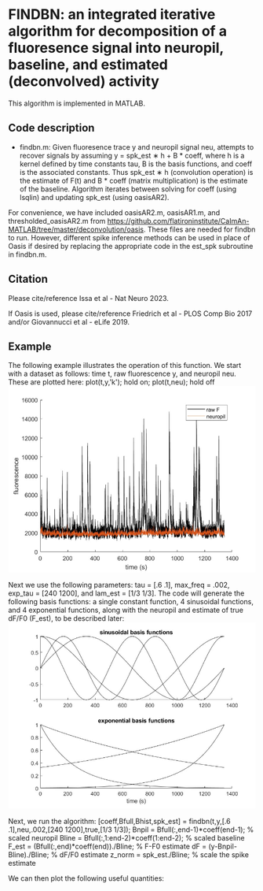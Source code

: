 # FINDBN: an integrated iterative algorithm for decomposition of a fluoresence signal into neuropil, baseline, and estimated (deconvolved) activity
This algorithm is implemented in MATLAB.

## Code description
* findbn.m: Given fluoresence trace y and neuropil signal neu, attempts to recover signals by assuming y = spk_est ∗ h + B * coeff, where h is a kernel defined by time constants tau, B is the basis functions, and coeff is the associated constants. Thus spk_est ∗ h (convolution operation) is the estimate of F(t) and B * coeff (matrix multiplication) is the estimate of the baseline. Algorithm iterates between solving for coeff (using lsqlin) and updating spk_est (using oasisAR2).

For convenience, we have included oasisAR2.m, oasisAR1.m, and thresholded_oasisAR2.m from https://github.com/flatironinstitute/CaImAn-MATLAB/tree/master/deconvolution/oasis. These files are needed for findbn to run. However, different spike inference methods can be used in place of Oasis if desired by replacing the appropriate code in the est_spk subroutine in findbn.m.

## Citation
Please cite/reference Issa et al - Nat Neuro 2023.

If Oasis is used, please cite/reference Friedrich et al - PLOS Comp Bio 2017 and/or Giovannucci et al - eLife 2019.

## Example
The following example illustrates the operation of this function. We start with a dataset as follows: time t, raw fluorescence y, and neuropil neu. These are plotted here: plot(t,y,'k'); hold on; plot(t,neu); hold off
![fig1](fig1.jpg)

Next we use the following parameters: tau = [.6 .1], max_freq = .002, exp_tau = [240 1200], and lam_est = [1/3 1/3]. The code will generate the following basis functions: a single constant function, 4 sinusoidal functions, and 4 exponential functions, along with the neuropil and estimate of true dF/F0 (F_est), to be described later:
![fig2](fig2.jpg)

Next, we run the algorithm: [coeff,Bfull,Bhist,spk_est] = findbn(t,y,[.6 .1],neu,.002,[240 1200],true,[1/3 1/3]);
Bnpil = Bfull(:,end-1)*coeff(end-1); % scaled neuropil
Bline = Bfull(:,1:end-2)*coeff(1:end-2); % scaled baseline
F_est = (Bfull(:,end)*coeff(end))./Bline; % F-F0 estimate
dF = (y-Bnpil-Bline)./Bline; % dF/F0 estimate
z_norm = spk_est./Bline; % scale the spike estimate

We can then plot the following useful quantities:


